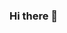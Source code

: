 ### Hi there 👋

<!--
**tanmaysheoran/tanmaysheoran** is a ✨ _special_ ✨ repository because its `README.md` (this file) appears on your GitHub profile.

Here are some ideas to get you started:

- 🔭 I’m currently working on 
### - 🌱 I’m currently learning AWS Deployment
### - 👯 I’m looking to collaborate on AI Projects
### - 🤔 I’m looking for help with 
### - 💬 Ask me about Deep Learning, TensorFlow and Abstract thoughts..
### - 📫 How to reach me: sheoran.tanmay.social@gmail.com
 - 😄 Pronouns: ...
### - ⚡ Fun fact: If Pinocchio says “My Nose Will Grow Now”, it would cause a paradox.
-->
